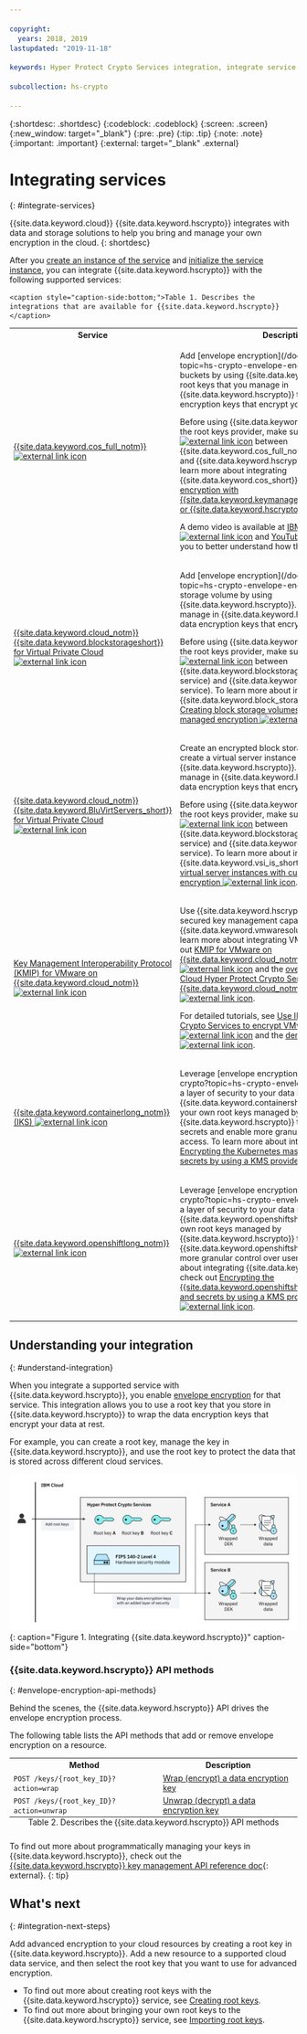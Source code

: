 ```yaml
---

copyright:
  years: 2018, 2019
lastupdated: "2019-11-18"

keywords: Hyper Protect Crypto Services integration, integrate service with Hyper Protect Crypto Services

subcollection: hs-crypto

---
```


{:shortdesc: .shortdesc}
{:codeblock: .codeblock}
{:screen: .screen}
{:new_window: target="_blank"}
{:pre: .pre}
{:tip: .tip}
{:note: .note}
{:important: .important}
{:external: target="_blank" .external}

# Integrating services
{: #integrate-services}

{{site.data.keyword.cloud}} {{site.data.keyword.hscrypto}} integrates with data and storage solutions to help you bring and manage your own encryption in the cloud.
{: shortdesc}

After you [create an instance of the service](/docs/services/hs-crypto?topic=hs-crypto-provision) and [initialize the service instance](/docs/services/hs-crypto?topic=hs-crypto-initialize-hsm), you can integrate {{site.data.keyword.hscrypto}} with the following supported services:

<table>
    <tr>
        <th>Service</th>
        <th>Description</th>
    </tr>
    <tr>
        <td>
          <p><a href="https://cloud.ibm.com/catalog/services/cloud-object-storage" target="_blank">{{site.data.keyword.cos_full_notm}} <img src="https://cloud.ibm.com/docs-content/v1/content/icons/launch-glyph.svg" alt="external link icon" /></a></p>
        </td>
        <td>
          <p>Add [envelope encryption](/docs/services/hs-crypto?topic=hs-crypto-envelope-encryption) to your storage buckets by using {{site.data.keyword.hscrypto}}. Use root keys that you manage in {{site.data.keyword.hscrypto}} to protect the data encryption keys that encrypt your data at rest.</p>
          <p>Before using {{site.data.keyword.hscrypto}} instance as the root keys provider, make sure to <a href="/docs/iam?topic=iam-serviceauth" target="_blank">authorize access <img src="https://cloud.ibm.com/docs-content/v1/content/icons/launch-glyph.svg" alt="external link icon" /></a> between {{site.data.keyword.cos_full_notm}} (source service) and {{site.data.keyword.hscrypto}} (target service). To learn more about integrating {{site.data.keyword.cos_short}}, check out <a href="/docs/services/cloud-object-storage?topic=cloud-object-storage-encryption#encryption-kp" target="_blank">Server-side encryption with {{site.data.keyword.keymanagementservicelong_notm}} or {{site.data.keyword.hscrypto}} <img src="https://cloud.ibm.com/docs-content/v1/content/icons/launch-glyph.svg" alt="external link icon" /></a>.</p>
          <p>A demo video is available at <a href="https://www.ibm.com/demos/collection/IBM-Cloud-Hyper-Protect-Crypto-Services/" target="_blank">IBM Demos <img src="https://cloud.ibm.com/docs-content/v1/content/icons/launch-glyph.svg" alt="external link icon" /></a> and <a href="https://www.youtube.com/watch?v=e_4RO7r_t8M&feature=youtu.be" target="_blank">YouTube<img src="https://cloud.ibm.com/docs-content/v1/content/icons/launch-glyph.svg" alt="external link icon" /></a> for you to better understand how the integration works. </p>
        </td>
    </tr>
    <tr>
        <td>
          <p><a href="https://cloud.ibm.com/vpc/storage/storageVolumes" target="_blank">{{site.data.keyword.cloud_notm}} {{site.data.keyword.blockstorageshort}} for Virtual Private Cloud <img src="https://cloud.ibm.com/docs-content/v1/content/icons/launch-glyph.svg" alt="external link icon" /></a></p>
        </td>
        <td>
          <p>Add [envelope encryption](/docs/services/hs-crypto?topic=hs-crypto-envelope-encryption) to your block storage volume by using {{site.data.keyword.hscrypto}}. Use root keys that you manage in {{site.data.keyword.hscrypto}} to protect the data encryption keys that encrypt your data at rest.</p>
          <p>Before using {{site.data.keyword.hscrypto}} instance as the root keys provider, make sure to <a href="/docs/iam?topic=iam-serviceauth" target="_blank">authorize access <img src="https://cloud.ibm.com/docs-content/v1/content/icons/launch-glyph.svg" alt="external link icon" /></a> between {{site.data.keyword.blockstorageshort}} (source service) and {{site.data.keyword.hscrypto}} (target service). To learn more about integrating {{site.data.keyword.block_storage_is_short}}, check out <a href="/docs/vpc-on-classic-block-storage?topic=vpc-on-classic-block-storage-block-storage-encryption" target="_blank">Creating block storage volumes with customer-managed encryption <img src="https://cloud.ibm.com/docs-content/v1/content/icons/launch-glyph.svg" alt="external link icon" /></a>.</p>
        </td>
    </tr>
    <tr>
        <td>
          <p><a href="https://cloud.ibm.com/vpc/compute/vs" target="_blank">{{site.data.keyword.cloud_notm}} {{site.data.keyword.BluVirtServers_short}} for Virtual Private Cloud <img src="https://cloud.ibm.com/docs-content/v1/content/icons/launch-glyph.svg" alt="external link icon" /></a></p>
        </td>
        <td>
          <p>Create an encrypted block storage volume when you create a virtual server instance by using {{site.data.keyword.hscrypto}}. Use root keys that you manage in {{site.data.keyword.hscrypto}} to protect the data encryption keys that encrypt your data at rest.</p>
          <p>Before using {{site.data.keyword.hscrypto}} instance as the root keys provider, make sure to <a href="/docs/iam?topic=iam-serviceauth" target="_blank">authorize access <img src="https://cloud.ibm.com/docs-content/v1/content/icons/launch-glyph.svg" alt="external link icon" /></a> between {{site.data.keyword.blockstorageshort}} (source service) and {{site.data.keyword.hscrypto}} (target service). To learn more about integrating {{site.data.keyword.vsi_is_short}}, check out <a href="/docs/vpc-on-classic-vsi?topic=vpc-on-classic-vsi-creating-instances-byok" target="_blank">Creating virtual server instances with customer-managed encryption <img src="https://cloud.ibm.com/docs-content/v1/content/icons/launch-glyph.svg" alt="external link icon" /></a>.</p>
        </td>
    </tr>
    <tr>
        <td>
          <p><a href="https://cloud.ibm.com/infrastructure/vmware-solutions/console/gettingstarted/KMIPAdapter" target="_blank">Key Management Interoperability Protocol (KMIP) for VMware on {{site.data.keyword.cloud_notm}} <img src="https://cloud.ibm.com/docs-content/v1/content/icons/launch-glyph.svg" alt="external link icon" /></a></p>
        </td>
        <td>
          <p>Use {{site.data.keyword.hscrypto}} to provide highly secured key management capability for {{site.data.keyword.vmwaresolutions_full_notm}}. To learn more about integrating VMware Solutions, check out <a href="/docs/services/vmwaresolutions/services?topic=vmware-solutions-kmip_standalone_considerations" target="_blank">KMIP for VMware on {{site.data.keyword.cloud_notm}} overview <img src="https://cloud.ibm.com/docs-content/v1/content/icons/launch-glyph.svg" alt="external link icon" /></a> and the <a href="https://youtu.be/9n8-hQBMYWQ" target="_blank">overview video on IBM Cloud Hyper Protect Crypto Services and VMware on {{site.data.keyword.cloud_notm}} solutions <img src="https://cloud.ibm.com/docs-content/v1/content/icons/launch-glyph.svg" alt="external link icon" /></a>.</p>
          <p>For detailed tutorials, see <a href="https://developer.ibm.com/tutorials/use-hyper-protect-crypto-services-to-encrypt-vmware-disks/" target="_blank">Use IBM Cloud Hyper Protect Crypto Services to encrypt VMware disks <img src="https://cloud.ibm.com/docs-content/v1/content/icons/launch-glyph.svg" alt="external link icon" /></a> and the <a href="https://youtu.be/huQ5wUfrW4c" target="_blank">demo video <img src="https://cloud.ibm.com/docs-content/v1/content/icons/launch-glyph.svg" alt="external link icon" /></a>.</p>
        </td>
    </tr>
    <tr>
        <td>
          <p><a href="https://cloud.ibm.com/kubernetes/catalog/cluster" target="_blank">{{site.data.keyword.containerlong_notm}} (IKS) <img src="https://cloud.ibm.com/docs-content/v1/content/icons/launch-glyph.svg" alt="external link icon" /></a></p>
        </td>
        <td>
          <p>Leverage [envelope encryption](/docs/services/hs-crypto?topic=hs-crypto-envelope-encryption) to add a layer of security to your data in your {{site.data.keyword.containershort_notm}} cluster. Use your own root keys managed by {{site.data.keyword.hscrypto}} to protect Kubernetes secrets and enable more granular control over user access. To learn more about integrating IKS, check out <a href="/docs/containers?topic=containers-encryption#keyprotect" target="_blank">Encrypting the Kubernetes master's local disk and secrets by using a KMS provider <img src="https://cloud.ibm.com/docs-content/v1/content/icons/launch-glyph.svg" alt="external link icon" /></a>.</p>
        </td>
    </tr>
    <tr>
        <td>
          <p><a href="https://cloud.ibm.com/kubernetes/catalog/openshiftcluster" target="_blank">{{site.data.keyword.openshiftlong_notm}} <img src="https://cloud.ibm.com/docs-content/v1/content/icons/launch-glyph.svg" alt="external link icon" /></a></p>
        </td>
        <td>
          <p>Leverage [envelope encryption](/docs/services/hs-crypto?topic=hs-crypto-envelope-encryption) to add a layer of security to your data in your {{site.data.keyword.openshiftshort}} cluster. Use your own root keys managed by {{site.data.keyword.hscrypto}} to protect {{site.data.keyword.openshiftshort}} secrets and enable more granular control over user access. To learn more about integrating {{site.data.keyword.openshiftshort}}, check out <a href="/docs/openshift?topic=openshift-encryption#keyprotect" target="_blank">Encrypting the {{site.data.keyword.openshiftshort}} master's local disk and secrets by using a KMS provider <img src="https://cloud.ibm.com/docs-content/v1/content/icons/launch-glyph.svg" alt="external link icon" /></a>.</p>
        </td>
    </tr>


<!--
    <tr>
        <td>
          <p>{{site.data.keyword.databases-for-postgresql_full_notm}}</p>
        </td>
        <td>
          <p>Protect your databases by associating root keys with your {{site.data.keyword.databases-for-postgresql}} deployment. To learn more, check out the [{{site.data.keyword.databases-for-postgresql}} documentation](/docs/services/databases-for-postgresql?topic=databases-for-postgresql-key-protect).</p>
        </td>
    </tr>
    <tr>
        <td>
          <p>{{site.data.keyword.cloudant_short_notm}} for {{site.data.keyword.cloud_notm}} ({{site.data.keyword.cloud_notm}} Dedicated)</p>
        </td>
        <td>
          <p>Strengthen your encryption at rest strategy by associating root keys with your {{site.data.keyword.cloudant_short_notm}} Dedicated Hardware instance. To learn more, check out the [{{site.data.keyword.cloudant_short_notm}} documentation](/docs/services/Cloudant/offerings?topic=cloudant-security#secure-access-control).</p>
        </td>
    </tr>
-->

    <caption style="caption-side:bottom;">Table 1. Describes the integrations that are available for {{site.data.keyword.hscrypto}}</caption>
</table>


## Understanding your integration
{: #understand-integration}

When you integrate a supported service with {{site.data.keyword.hscrypto}}, you enable [envelope encryption](/docs/services/hs-crypto?topic=hs-crypto-envelope-encryption) for that service. This integration allows you to use a root key that you store in {{site.data.keyword.hscrypto}} to wrap the data encryption keys that encrypt your data at rest.

For example, you can create a root key, manage the key in {{site.data.keyword.hscrypto}}, and use the root key to protect the data that is stored across different cloud services.

![The diagram shows a contextual view of your {{site.data.keyword.hscrypto}} integration.](/image/hpcs-integrations.svg "Cloud services integrates with Hyper Protect Crypto Services"){: caption="Figure 1. Integrating {{site.data.keyword.hscrypto}}" caption-side="bottom"}

### {{site.data.keyword.hscrypto}} API methods
{: #envelope-encryption-api-methods}

Behind the scenes, the {{site.data.keyword.hscrypto}} API drives the envelope encryption process.  

The following table lists the API methods that add or remove envelope encryption on a resource.

<table>
  <tr>
    <th>Method</th>
    <th>Description</th>
  </tr>
  <tr>
    <td><code>POST /keys/{root_key_ID}?action=wrap</code></td>
    <td><a href="/docs/services/hs-crypto?topic=hs-crypto-wrap-keys">Wrap (encrypt) a data encryption key</a></td>
  </tr>
  <tr>
    <td><code>POST /keys/{root_key_ID}?action=unwrap</code></td>
    <td><a href="/docs/services/hs-crypto?topic=hs-crypto-unwrap-keys">Unwrap (decrypt) a data encryption key</a></td>
  </tr>
  <caption style="caption-side:bottom;">Table 2. Describes the {{site.data.keyword.hscrypto}} API methods</caption>
</table>

To find out more about programmatically managing your keys in {{site.data.keyword.hscrypto}}, check out the [{{site.data.keyword.hscrypto}} key management API reference doc](https://{DomainName}/apidocs/hs-crypto){: external}.
{: tip}

<!--
## Integrating a supported service
{: #grant-access}

To add an integration, create an authorization between services by using the {{site.data.keyword.iamlong}} dashboard. Authorizations enable service to service access policies, so you can associate a resource in your cloud data service with a [root key](/docs/services/hs-crypto/envelope-encryption?topic=hs-crypto-envelope-encryption#key-types) that you manage in {{site.data.keyword.hscrypto}}.

Be sure to provision both services in the same region before you create an authorization. To learn more about service authorizations, see [Granting access between services](/docs/iam?topic=iam-serviceauth){: external}.
{: note}

When you're ready to integrate a service, use the following steps to create an authorization:

1. From the menu bar, click **Manage** &gt; **Access (IAM)**, and select **Authorizations**.
2. Click **Create**.
3. Select a source and target service for the authorization.

  For **Source service**, select the cloud data service that you want to integrate with {{site.data.keyword.hscrypto}}. For **Target service**, select **{{site.data.keyword.cloud_notm}} {{site.data.keyword.hscrypto}}**.

5. Enable the **Reader** role.

    With _Reader_ permissions, your source service can browse the root keys that are provisioned in the specified instance of {{site.data.keyword.hscrypto}}.

6. Click **Authorize**.
-->

## What's next
{: #integration-next-steps}

Add advanced encryption to your cloud resources by creating a root key in {{site.data.keyword.hscrypto}}. Add a new resource to a supported cloud data service, and then select the root key that you want to use for advanced encryption.

- To find out more about creating root keys with the {{site.data.keyword.hscrypto}} service, see [Creating root keys](/docs/services/hs-crypto?topic=hs-crypto-create-root-keys).
- To find out more about bringing your own root keys to the {{site.data.keyword.hscrypto}} service, see [Importing root keys](/docs/services/hs-crypto?topic=hs-crypto-import-root-keys).

